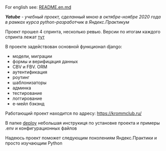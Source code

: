 For english see: [README.en.md](README.en.md)

_**Yatube** - учебный проект, сделанный мною в октябре-ноябре 2020 года в рамках 
курса python-разработчик в Яндекс.Практикум_

Проект прошел 4 спринта, несколько ревью. Версии по итогам каждого спринта лежат [тут](https://github.com/abi83/YaPractice/tree/master/Yatube)

В проекте задействован основной функционал django:
- модели, миграции
- формы и верифицация данных
- CBV и FBV. ORM
- аутентификация
- роутинг
- шаблонизаторы
- админка
- тестирование
- логгирование
- е-мейл бэкэнд

Работающий проект находится по адресу: https://krommclub.ru/

В папке [deploy](deploy) небольшая инструкиця по установке проекта и примеры .env и конфигурационных файлов

Надеюсь проект поможет следующим поколениям Яндекс.Практики и просто изучающим Python